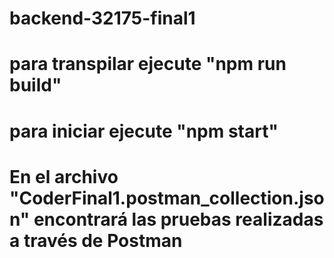 # backend-32175-final1

# para transpilar ejecute "npm run build"
# para iniciar ejecute "npm start"

# En el archivo "CoderFinal1.postman_collection.json" encontrará las pruebas realizadas a través de Postman